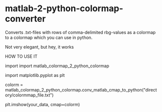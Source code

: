 # matlab-2-python-colormap-converter
Converts .txt-files with rows of comma-delimited rbg-values as a colormap to a colormap which you can use in python.

Not very elegant, but hey, it works




HOW TO USE IT

import import matlab_colormap_2_python_colormap

import matplotlib.pyplot as plt

colorm = matlab_colormap_2_python_colormap.conv_matlab_cmap_to_python("directory/colormmap_file.txt")

plt.imshow(your_data, cmap=colorm)
